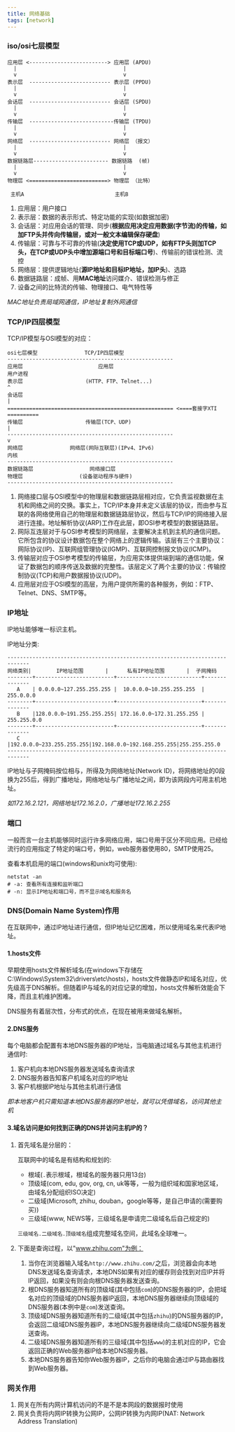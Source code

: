 ```yaml
---
title: 网络基础
tags: [network]
---
```


### iso/osi七层模型

    应用层 <-------------------------> 应用层 (APDU)
      |                                  |
      v                                  v
    表示层  -------------------------- 表示层 (PPDU)
      |                                  |
      v                                  v
    会话层  -------------------------- 会话层 (SPDU)
      |                                  |
      v                                  v
    传输层  ---------------------------传输层 (TPDU)
      |                                  |
      v                                  v
    网络层  -------------------------- 网络层 （报文）
      |                                  |
      v                                  v
    数据链路层------------------------ 数据链路  (帧)
      |                                  |
      v                                  v
    物理层 <=========================> 物理层 （比特）

     主机A                             主机B

1. 应用层：用户接口
2. 表示层：数据的表示形式、特定功能的实现(如数据加密)
3. 会话层：对应用会话的管理、同步(**根据应用决定应用数据(字节流)的传输，如加FTP头并传向传输层，或对一般文本编辑保存硬盘**)
4. 传输层：可靠与不可靠的传输(**决定使用TCP或UDP，如有FTP头则加TCP头，在TCP或UDP头中增加源端口号和目标端口号**)、传输前的错误检测、流控
5. 网络层：提供逻辑地址(**源IP地址和目标IP地址，加IP头**)、选路
6. 数据链路层：成帧、用**MAC地址**访问媒介、错误检测与修正
7. 设备之间的比特流的传输、物理接口、电气特性等

*MAC地址负责局域网通信，IP地址复制外网通信*

### TCP/IP四层模型

TCP/IP模型与OSI模型的对应：

    osi七层模型               TCP/IP四层模型
    -----------------------------------------------------
    应用层                        应用层                                       用户进程
    表示层                    (HTTP、FTP、Telnet...)                               ^
    会话层                                                                         |
    ===================================================== <====套接字XTI      ==========
    传输层                    传输层(TCP、UDP)                                     |
    -----------------------------------------------------                          v
    网络层               网络层(网际互联层)(IPv4、IPv6)                           内核
    -----------------------------------------------------
    数据链路层                  网络接口层
    物理层                  (设备驱动程序与硬件)
    -----------------------------------------------------

1. 网络接口层与OSI模型中的物理层和数据链路层相对应，它负责监视数据在主机和网络之间的交换。事实上，TCP/IP本身并未定义该层的协议，而由参与互联的各网络使用自己的物理层和数据链路层协议，然后与TCP/IP的网络接入层进行连接。地址解析协议(ARP)工作在此层，即OSI参考模型的数据链路层。
2. 网际互连层对于与OSI参考模型的网络层，主要解决主机到主机的通信问题。它所包含的协议设计数据包在整个网络上的逻辑传输。该层有三个主要协议：网际协议(IP)、互联网组管理协议(IGMP)、互联网控制报文协议(ICMP)。
3. 传输层对应于OSI参考模型的传输层，为应用实体提供端到端的通信功能，保证了数据包的顺序传送及数据的完整性。该层定义了两个主要的协议：传输控制协议(TCP)和用户数据报协议(UDP)。
4. 应用层对应于OSI模型的高层，为用户提供所需的各种服务，例如：FTP、Telnet、DNS、SMTP等。

### IP地址

IP地址能够唯一标识主机。

IP地址分类:

    -----------------------------------------------------------------------------
    网络类别|        IP地址范围       |      私有IP地址范围       |  子网掩码
    --------+-------------------------+---------------------------+--------------
       A    | 0.0.0.0~127.255.255.255 |  10.0.0.0~10.255.255.255  |  255.0.0.0
    --------+-------------------------+---------------------------+--------------
       B    |128.0.0.0~191.255.255.255| 172.16.0.0~172.31.255.255 | 255.255.0.0
    --------+-------------------------+---------------------------+--------------
       C    |192.0.0.0~233.255.255.255|192.168.0.0~192.168.255.255|255.255.255.0
    -----------------------------------------------------------------------------

IP地址与子网掩码按位相与，所得及为网络地址(Network ID)，将网络地址的0段换为255后，得到广播地址，网络地址与广播地址之间，即为该网段内可用主机地址。

*如172.16.2.121，网络地址172.16.2.0，广播地址172.16.2.255*

### 端口

一般而言一台主机能够同时运行许多网络应用，端口号用于区分不同应用。已经给流行的应用指定了特定的端口号，例如，web服务器使用80，SMTP使用25。

查看本机启用的端口(windows和unix均可使用):

    netstat -an
    # -a: 查看所有连接和监听端口
    # -n: 显示IP地址和端口号，而不显示域名和服务名

### DNS(Domain Name System)作用

在互联网中，通过IP地址进行通信，但IP地址记忆困难，所以使用域名来代表IP地址。

#### 1.hosts文件

早期使用hosts文件解析域名(在windows下存储在C:\Windows\System32\drivers\etc\hosts)，hosts文件做静态IP和域名对应，优先级高于DNS解析。但随着IP与域名的对应记录的增加，hosts文件解析效能会下降，而且主机维护困难。

DNS服务有着层次性，分布式的优点，在现在被用来做域名解析。

#### 2.DNS服务

每个电脑都会配置有本地DNS服务器的IP地址，当电脑通过域名与其他主机进行通信时:

1. 客户机向本地DNS服务器发送域名查询请求
2. DNS服务器告知客户机域名对应的IP地址
3. 客户机根据IP地址与其他主机进行通信

*即本地客户机只需知道本地DNS服务器的IP地址，就可以凭借域名，访问其他主机*

#### 3.域名访问是如何找到正确的DNS并访问主机IP的？

1. 首先域名是分层的：

    互联网中的域名是有结构和规划的:

    * 根域(`.`表示根域，根域名的服务器只用13台)
    * 顶级域(com, edu, gov, org, cn, uk等等，一般为组织域和国家地区域，由域名分配组织ISO决定)
    * 二级域(Microsoft, zhihu, douban，google等等，是自己申请的(需要购买))
    * 三级域(www, NEWS等，三级域名是申请完二级域名后自己规定的)

    `三级域名.二级域名.顶级域名`组成完整域名空间，此域名全球唯一。

2. 下面是查询过程，以"www.zhihu.com"为例：

    1. 当你在浏览器输入域名`http://www.zhihu.com/`之后，浏览器会向本地DNS发送域名查询请求，本地DNS如果有对应的缓存则会找到对应IP并将IP返回，如果没有则会向根DNS服务器发送查询。
    2. 根DNS服务器知道所有的顶级域(其中包括`com`)的DNS服务器的IP，会把域名对应的顶级域的DNS服务器IP返回，本地DNS服务器继续向顶级域的DNS服务器(本例中是`com`)发送查询。
    3. 顶级域DNS服务器知道所有的二级域(其中包括`zhihu`)的DNS服务器的IP，会返回二级域DNS服务器IP，本地DNS服务器继续向二级域DNS服务器发送查询。
    4. 二级域DNS服务器知道所有的三级域(其中包括`www`)的主机对应的IP，它会返回正确的Web服务器IP给本地DNS服务器。
    5. 本地DNS服务器告知你Web服务器IP，之后你的电脑会通过IP与路由器找到Web服务器。

### 网关作用

1. 网关在所有内网计算机访问的不是不是本网段的数据报时使用
2. 网关负责将内网IP转换为公网IP，公网IP转换为内网IP(NAT: Network Address Translation)
